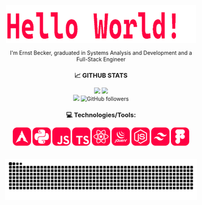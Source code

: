 <div align="center">
  <img width="500" height="100"  src="gifs/HelloWorld.gif">
  <p> I'm Ernst Becker, graduated in Systems Analysis and Development and a Full-Stack Engineer</p>
</div>


<div align="center">
  <h3>📈 GITHUB STATS</h3>
  <span>
    <img height="160rem" src="https://github-readme-stats.vercel.app/api?username=ernstbecker&show_icons=true&include_all_commits=true&count_private=true&theme=react&hide_border=true&bg_color=0D1117&title_color=ff0043&icon_color=ff0043"/>
    <img height="160rem" src="https://github-readme-stats.vercel.app/api/top-langs/?username=ernstbecker&layout=compact&theme=react&hide_border=true&bg_color=0D1117&title_color=ff0043&icon_color=ff0043"/>
    <br>
    <img src="https://komarev.com/ghpvc/?username=ernstbecker&label=Profile%20views&color=ff0043&style=flat">
    <img alt="GitHub followers" src="https://img.shields.io/github/followers/ernstbecker?style=flat&logo=github&label=follow&color=ff0043">
  </pan>
</div>

<div align="center">
  <h3>💻 Technologies/Tools:</h3>
  <span>
    <img height="48" src="icons/Arch.svg" alt="Arch">
    <img height="48" src="icons/Python.svg" alt="Python">
    <img height="48" src="icons/JavaScript.svg" alt="JavaScript">
    <img height="48" src="icons/TypeScript.svg" alt="TypeScript">
    <img height="48" src="icons/Reactjs.svg" alt="React.js">
    <img height="48" src="icons/JQuery.svg" alt="JQuery">
    <img height="48" src="icons/Nodejs.svg" alt="Node.js">
    <img height="48" src="icons/TailwindCSS.svg" alt="Tailwind.js">
    <img height="48" src="icons/Figma.svg" alt="Figma">
  </span>
<div>

<br>

![Snake animation](https://github.com/ernstbecker/ernstbecker/blob/output/github-contribution-grid-snake-sissa.svg)
